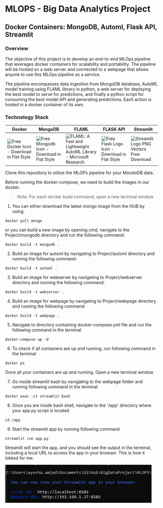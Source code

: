 # MLOPS - Big Data Analytics Project

## Docker Containers: MongoDB, Automl, Flask API, Streamlit

### Overview

The objective of this project is to develop an end-to-end MLOps pipeline that leverages docker containers for scalability and portability.
The pipeline will be hosted on a web server and connected to a webpage that allows anyone to use this MLOps pipeline as a service.

The pipeline encompasses data ingestion from MongoDB database, AutoML model training using FLAML library in python, a web server for deploying the best model to serve for predictions, and finally a python script for consuming the best model API and generating predictions. Each action is hosted in a docker container of its own.

### Technology Stack

| Docker                                                       | MongoDB                                                      | FLAML                                                        | FLASK  API                                                   | Streamlit                                                    |
| ------------------------------------------------------------ | ------------------------------------------------------------ | ------------------------------------------------------------ | ------------------------------------------------------------ | ------------------------------------------------------------ |
| ![Free Docker Icon - Download in Flat Style](https://cdn.iconscout.com/icon/free/png-256/free-docker-226091.png) | ![Free Mongodb Icon - Download in Flat Style](https://cdn.iconscout.com/icon/free/png-256/free-mongodb-5-1175140.png) | ![FLAML: A Fast and Lightweight AutoML Library - Microsoft Research](https://www.microsoft.com/en-us/research/uploads/prod/2020/02/flaml.png) | ![Free Flask Logo Icon - Download in Flat Style](https://cdn.iconscout.com/icon/free/png-256/free-flask-51-285137.png?f=webp) | ![Streamlit Logo PNG Vectors Free Download](https://seeklogo.com/images/S/streamlit-logo-B405F7E2FC-seeklogo.com.png) |





Clone this repository to utilize the MLOPs pipeline for your MondoDB data. 

Before running the docker-compose, we need to build the images in our docker. 

> Note: For each docker build command, open a new terminal window

1. You can either download the latest mongo image from the HUB by using:

```
docker pull mongo
```

or you can build a new image by opening cmd, navigate to the Project/mongodb directory and run the following command:

```
docker build -t mongodb .
```

2. Build an image for automl by navigating to Project/automl directory and running the following command:

```
docker build -t automl .
```

3. Build an image for webserver by navigating to Project/webserver directory and running the following command:

```
docker build -t webserver .
```

4. Build an image for webpage by navigating to Project/webpage directory and running the following command:

```
docker build -t webpage .
```

5. Navigate to directory containing docker-compose.yml file and run the following command in the terminal

```
docker-compose up -d
```

6. To check if all containers are up and running, run following command in the terminal

```
docker ps
```



Once all your containers are up and running, Open a new terminal window 

7. Go inside streamlit bash by navigating to the webpage folder and running following command in the terminal

```
docker exec -it streamlit bash
```

8. Once you are inside bash shell, navigate to the '/app' directory where your app.py script is located

```
cd /app
```

9. Start the streamlit app by running following command 

```
streamlit run app.py
```

Streamlit will start the app, and you should see the output in the terminal, including a local URL to access the app in your browser. This is how it lokked for me:

![image-20230605013744047](README.assets/image-20230605013744047.png)